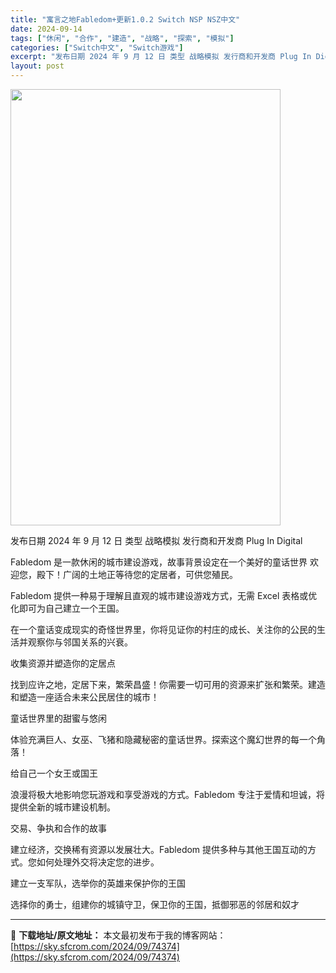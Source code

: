 ```yaml
---
title: "寓言之地Fabledom+更新1.0.2 Switch NSP NSZ中文"
date: 2024-09-14
tags: ["休闲", "合作", "建造", "战略", "探索", "模拟"]
categories: ["Switch中文", "Switch游戏"]
excerpt: "发布日期 2024 年 9 月 12 日 类型 战略模拟 发行商和开发商 Plug In Digital Fabledom 是一款休闲的城市建设游戏，故事背景设定在一个美好的童话世界 欢迎您，殿下！广阔的土地正等待您的定居者，可供您殖民。 Fabledom 提供一种易于理解且直观的城市建设游戏方式，&hellip;"
layout: post
---
```


<img class="aligncenter size-full wp-image-74375" src="https://sky.sfcrom.com/wp-content/uploads/2024/09/2024091411351730.webp" alt="" width="432" height="698" />

发布日期 2024 年 9 月 12 日
类型 战略模拟
发行商和开发商 Plug In Digital

Fabledom 是一款休闲的城市建设游戏，故事背景设定在一个美好的童话世界
欢迎您，殿下！广阔的土地正等待您的定居者，可供您殖民。

Fabledom 提供一种易于理解且直观的城市建设游戏方式，无需 Excel 表格或优化即可为自己建立一个王国。

在一个童话变成现实的奇怪世界里，你将见证你的村庄的成长、关注你的公民的生活并观察你与邻国关系的兴衰。

收集资源并塑造你的定居点

找到应许之地，定居下来，繁荣昌盛！你需要一切可用的资源来扩张和繁荣。建造和塑造一座适合未来公民居住的城市！

童话世界里的甜蜜与悠闲

体验充满巨人、女巫、飞猪和隐藏秘密的童话世界。探索这个魔幻世界的每一个角落！

给自己一个女王或国王

浪漫将极大地影响您玩游戏和享受游戏的方式。Fabledom 专注于爱情和坦诚，将提供全新的城市建设机制。

交易、争执和合作的故事

建立经济，交换稀有资源以发展壮大。Fabledom 提供多种与其他王国互动的方式。您如何处理外交将决定您的进步。

建立一支军队，选举你的英雄来保护你的王国

选择你的勇士，组建你的城镇守卫，保卫你的王国，抵御邪恶的邻居和奴才

---
📖 **下载地址/原文地址：** 本文最初发布于我的博客网站：[https://sky.sfcrom.com/2024/09/74374](https://sky.sfcrom.com/2024/09/74374)

